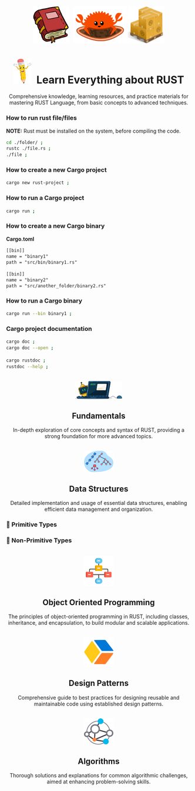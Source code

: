 <div align="center" >

<img style="height:100px;" src=".github/assets/book.png" > &nbsp;
<img style="height:100px;" src=".github/assets/rust.gif" >
<img style="height:100px;" src=".github/assets/cargo.png" >

# <img style="width:50px;" src=".github/assets/pencil.png" /><span>&nbsp;</span> Learn Everything about RUST

Comprehensive knowledge, learning resources, and practice materials for mastering RUST Language, from basic concepts to advanced techniques.
</div>

<div align="left" >

<h3> How to run rust file/files </h3>

**NOTE:** Rust must be installed on the system, before compiling the code.

```sh
cd ./folder/ ;
rustc ./file.rs ;
./file ;
```

<h3> How to create a new Cargo project </h3>

```sh
cargo new rust-project ;
```

<h3> How to run a Cargo project </h3>

```sh
cargo run ;
```

<h3> How to create a new Cargo binary </h3>

**Cargo.toml**

```
[[bin]]
name = "binary1"
path = "src/bin/binary1.rs"

[[bin]]
name = "binary2"
path = "src/another_folder/binary2.rs"
```

<h3> How to run a Cargo binary </h3>

```sh
cargo run --bin binary1 ;
```

<h3> Cargo project documentation </h3>

```sh
cargo doc ;
cargo doc --open ;

cargo rustdoc ;
rustdoc --help ;
```

</div>

<br />

<div align="center" >

<img style="width:130px;" src=".github/assets/code2.png" /> 

<h2>Fundamentals</h2>

In-depth exploration of core concepts and syntax of RUST, providing a strong foundation for more advanced topics.

</div>

<br />

<div align="center" >

<img style="width:80px;" src=".github/assets/ds.png" /> 

<h2>Data Structures</h2>

Detailed implementation and usage of essential data structures, enabling efficient data management and organization.

</div>

### 🔖 Primitive Types

### 🔖 Non-Primitive Types

<br />

<div align="center" >

<img style="width:80px;" src=".github/assets/oop3.png" /> 

<h2>Object Oriented Programming</h2>

The principles of object-oriented programming in RUST, including classes, inheritance, and encapsulation, to build modular and scalable applications.

</div>

<br />

<div align="center" >

<img style="width:80px;" src=".github/assets/design.png" /> 

<h2>Design Patterns</h2>

Comprehensive guide to best practices for designing reusable and maintainable code using established design patterns.

</div>

<br />

<div align="center" >

<img style="width:80px;" src=".github/assets/algo.png" /> 

<h2>Algorithms</h2>

Thorough solutions and explanations for common algorithmic challenges, aimed at enhancing problem-solving skills.

</div>

